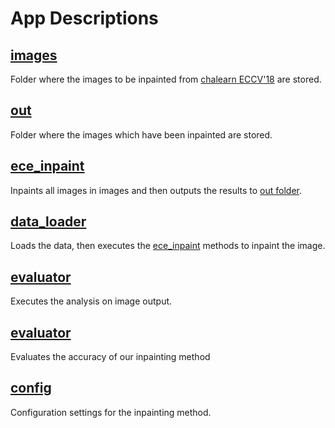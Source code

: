 # App Descriptions

## [images](images/)

Folder where the images to be inpainted from
[chalearn ECCV'18](http://chalearnlap.cvc.uab.es/dataset/30/description/) are
stored.

## [out](out/)

Folder where the images which have been inpainted are stored.

## [ece_inpaint](ece_inpaint.py)

Inpaints all images in images and then outputs the results to [out folder](out).

## [data_loader](data_loader.py)

Loads the data, then executes the [ece_inpaint](ece_inpaint.py) methods to
inpaint the image.

## [evaluator](evaluator.py)

Executes the analysis on image output.

## [evaluator](evaluator.py)

Evaluates the accuracy of our inpainting method

## [config](config.py)

Configuration settings for the inpainting method.
